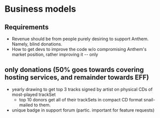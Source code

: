 # Business models
## Requirements
- Revenue should be from people purely desiring to support Anthem. Namely, blind donations.
- How to get devs to improve the code w/o compromising Anthem's market position, rather improving it -- only


## only donations (50% goes towards covering hosting services, and remainder towards EFF)

- yearly drawing to get top 3 tracks signed by artist on physical CDs of most-played trackSet
	- top 10 donors get all of their trackSets in compact CD format snail-mailed to them.
- unique badge in support forum (partic. important for feature requests)
